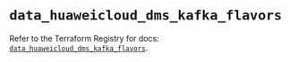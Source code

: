 # `data_huaweicloud_dms_kafka_flavors`

Refer to the Terraform Registry for docs: [`data_huaweicloud_dms_kafka_flavors`](https://registry.terraform.io/providers/huaweicloud/huaweicloud/1.71.1/docs/data-sources/dms_kafka_flavors).
